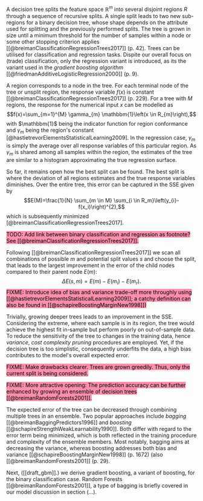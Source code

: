 A decision tree  splits the feature space $\mathbb{R}^m$ into several disjoint regions $R$ through a sequence of recursive splits. A single split leads to two new sub-regions for a binary decision tree, whose shape depends on the attribute used for splitting and the previously performed splits. The tree is grown in size until a minimum threshold for the number of samples within a node or some other stopping criterion applies [[@breimanClassificationRegressionTrees2017]] (p. 42). Trees can be utilised for classification and regression tasks. 
Dispite our overall focus on (trade) classification, only the regression variant is introduced, as its the variant used in the *gradient boosting algorithm* [[@friedmanAdditiveLogisticRegression2000]] (p. 9). 

A region corresponds to a node in the tree. For each terminal node of the tree or unsplit region, the response variable $f(x)$ is constant [[@breimanClassificationRegressionTrees2017]] (p. 229). For a tree with $M$ regions, the response for the numerical input $x$ can be modelled as $$f(x)=\sum_{m=1}^{M} \gamma_{m} \mathbbm{1}\left(x \in R_{m}\right),$$ with $\mathbbm{1}$ being the indicator function for region conformance and $\gamma_m$ being the region's constant [@hastietrevorElementsStatisticalLearning2009]. In the regression case, $\gamma_m$ is simply the average over all response variables of this particular region. As $\gamma_m$ is shared among all samples within the region, the estimates of the tree are similar to a histogram approximating the true regression surface. 

So far, it remains open how the best split can be found. The best split is where the deviation of all regions estimates and the true response variables diminishes. Over the entire tree, this error can be captured in the SSE given by $$E(M)=\frac{1}{N} \sum_{m \in M} \sum_{i \in R_m}\left(y_{i}-f(x_i)\right)^{2},$$ which is subsequently minimized [@breimanClassificationRegressionTrees2017]. 

<mark style="background: #FF5582A6;">TODO: Add link between binary classification and regression as footnote? See [[@breimanClassificationRegressionTrees2017]]. </mark>

Following [[@breimanClassificationRegressionTrees2017]] we scan all combinations of possible $m$ and potential split values $s$ and choose the split, that leads to the largest improvement in the error of the child nodes compared to their parent node $E(m)$: $$\Delta E(s, m)=E(m)-E\left(m_{l}\right)-E\left(m_{r}\right).$$
<mark style="background: #FF5582A6;">FIXME: Introduce idea of bias and variance trade-off more throughly using [[@hastietrevorElementsStatisticalLearning2009]]; a catchy definition can also be found in [[@schapireBoostingMarginNew1998]])</mark>

Trivially, growing deeper trees leads to an improvement in the SSE. Considering the extreme, where each sample is in its region, the tree would achieve the highest fit in-sample but perform poorly on out-of-sample data. To reduce the sensitivity of the tree to changes in the training data, hence *variance*, *cost complexity pruning* procedures are employed. Yet, if the decision tree is too simplistic, consequently underfits the data, a high bias contributes to the model's overall expected error. 

<mark style="background: #FF5582A6;">FIXME: Make drawbacks clearer. Trees are grown greedily. Thus, only the current split is being considered. </mark>

<mark style="background: #FF5582A6;">FIXME: More attractive opening: The prediction accuracy can be further enhanced by growing an ensemble of decision trees [[@breimanRandomForests2001]]. </mark>

The expected error of the tree can be decreased through combining multiple trees in an ensemble. Two popular approaches include *bagging* [[@breimanBaggingPredictors1996]] and *boosting* [[@schapireStrengthWeakLearnability1990]]. Both differ with regard to the error term being minimized, which is both reflected in the training procedure and complexity of the ensemble members. Most notably, bagging aims at decreasing the variance, whereas boosting addresses both bias and variance [[@schapireBoostingMarginNew1998]] (p. 1672) (also [[@breimanRandomForests2001]] (p. 29).

Next, ([[draft_gbm]].) we derive gradient boosting, a variant of boosting, for the binary classification case. Random Forests [[@breimanRandomForests2001]], a type of bagging is briefly covered in our model discussion in section (...).